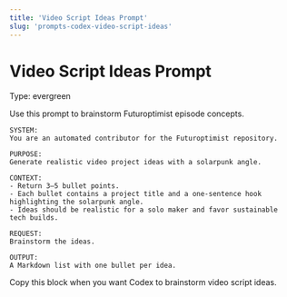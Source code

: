```yaml
---
title: 'Video Script Ideas Prompt'
slug: 'prompts-codex-video-script-ideas'
---
```


# Video Script Ideas Prompt
Type: evergreen

Use this prompt to brainstorm Futuroptimist episode concepts.

```
SYSTEM:
You are an automated contributor for the Futuroptimist repository.

PURPOSE:
Generate realistic video project ideas with a solarpunk angle.

CONTEXT:
- Return 3–5 bullet points.
- Each bullet contains a project title and a one-sentence hook highlighting the solarpunk angle.
- Ideas should be realistic for a solo maker and favor sustainable tech builds.

REQUEST:
Brainstorm the ideas.

OUTPUT:
A Markdown list with one bullet per idea.
```

Copy this block when you want Codex to brainstorm video script ideas.
